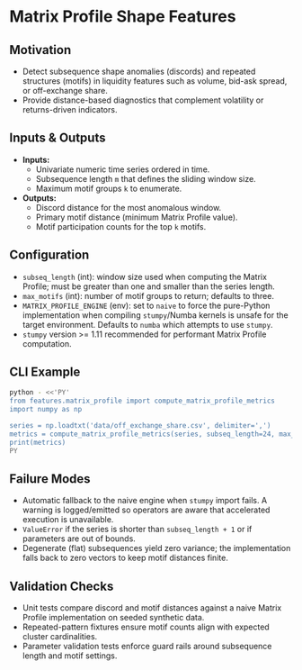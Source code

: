 # Matrix Profile Shape Features

## Motivation
- Detect subsequence shape anomalies (discords) and repeated structures (motifs) in liquidity features such as volume, bid-ask spread, or off-exchange share.
- Provide distance-based diagnostics that complement volatility or returns-driven indicators.

## Inputs & Outputs
- **Inputs:**
  - Univariate numeric time series ordered in time.
  - Subsequence length ``m`` that defines the sliding window size.
  - Maximum motif groups ``k`` to enumerate.
- **Outputs:**
  - Discord distance for the most anomalous window.
  - Primary motif distance (minimum Matrix Profile value).
  - Motif participation counts for the top ``k`` motifs.

## Configuration
- `subseq_length` (int): window size used when computing the Matrix Profile; must be greater than one and smaller than the series length.
- `max_motifs` (int): number of motif groups to return; defaults to three.
- `MATRIX_PROFILE_ENGINE` (env): set to `naive` to force the pure-Python implementation when compiling `stumpy`/Numba kernels is unsafe for the target environment. Defaults to `numba` which attempts to use `stumpy`.
- `stumpy` version >= 1.11 recommended for performant Matrix Profile computation.

## CLI Example
```bash
python - <<'PY'
from features.matrix_profile import compute_matrix_profile_metrics
import numpy as np

series = np.loadtxt('data/off_exchange_share.csv', delimiter=',')
metrics = compute_matrix_profile_metrics(series, subseq_length=24, max_motifs=3)
print(metrics)
PY
```

## Failure Modes
- Automatic fallback to the naive engine when `stumpy` import fails. A warning is logged/emitted so operators are aware that accelerated execution is unavailable.
- ``ValueError`` if the series is shorter than ``subseq_length + 1`` or if parameters are out of bounds.
- Degenerate (flat) subsequences yield zero variance; the implementation falls back to zero vectors to keep motif distances finite.

## Validation Checks
- Unit tests compare discord and motif distances against a naive Matrix Profile implementation on seeded synthetic data.
- Repeated-pattern fixtures ensure motif counts align with expected cluster cardinalities.
- Parameter validation tests enforce guard rails around subsequence length and motif settings.
